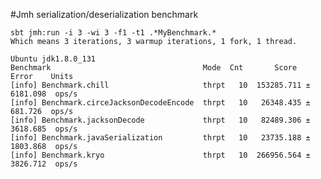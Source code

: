 #Jmh serialization/deserialization benchmark

    sbt jmh:run -i 3 -wi 3 -f1 -t1 .*MyBenchmark.*    
    Which means 3 iterations, 3 warmup iterations, 1 fork, 1 thread.
    
    Ubuntu jdk1.8.0_131
    Benchmark                                  Mode  Cnt       Score     Error    Units
    [info] Benchmark.chill                     thrpt   10  153285.711 ± 6181.098  ops/s
    [info] Benchmark.circeJacksonDecodeEncode  thrpt   10   26348.435 ±  681.726  ops/s
    [info] Benchmark.jacksonDecode             thrpt   10   82489.306 ± 3618.685  ops/s
    [info] Benchmark.javaSerialization         thrpt   10   23735.188 ± 1803.868  ops/s
    [info] Benchmark.kryo                      thrpt   10  266956.564 ± 3826.712  ops/s